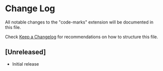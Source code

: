 # Change Log
All notable changes to the "code-marks" extension will be documented in this file.

Check [Keep a Changelog](http://keepachangelog.com/) for recommendations on how to structure this file.

## [Unreleased]
- Initial release